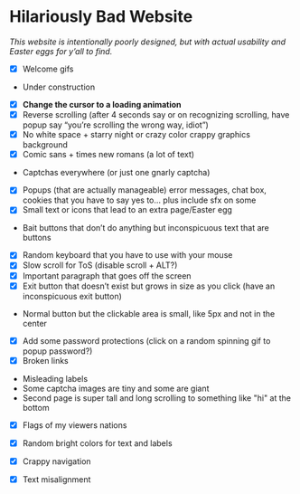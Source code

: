 # Hilariously Bad Website

*This website is intentionally poorly designed, but with actual usability and Easter eggs for y’all to find.*

- [X] Welcome gifs
- Under construction
- [X] **Change the cursor to a loading animation**
- [X] Reverse scrolling (after 4 seconds say or on recognizing scrolling, have popup say “you’re scrolling the wrong way, idiot”)
- [X] No white space + starry night or crazy color crappy graphics background
- [X] Comic sans + times new romans (a lot of text)
- Captchas everywhere (or just one gnarly captcha)
- [X] Popups (that are actually manageable) error messages, chat box, cookies that you have to say yes to… plus include sfx on some
- [X] Small text or icons that lead to an extra page/Easter egg
- Bait buttons that don’t do anything but inconspicuous text that are buttons
- [X] Random keyboard that you have to use with your mouse
- [X] Slow scroll for ToS (disable scroll + ALT?)
- [X] Important paragraph that goes off the screen
- [X] Exit button that doesn’t exist but grows in size as you click (have an inconspicuous exit button)
- Normal button but the clickable area is small, like 5px and not in the center
- [X] Add some password protections (click on a random spinning gif to popup password?)
- [X] Broken links
- Misleading labels
- Some captcha images are tiny and some are giant
- Second page is super tall and long scrolling to something like "hi" at the bottom
- [X] Flags of my viewers nations
- [X] Random bright colors for text and labels
- [X] Crappy navigation
- [X] Text misalignment

